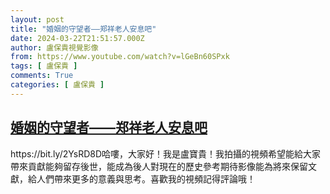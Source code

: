 ```yaml
---
layout: post
title: "婚姻的守望者——郑祥老人安息吧"
date: 2024-03-22T21:51:57.000Z
author: 盧保貴視覺影像
from: https://www.youtube.com/watch?v=lGeBn60SPxk
tags: [ 盧保貴 ]
comments: True
categories: [ 盧保貴 ]
---
```

<!--1711144317000-->
[婚姻的守望者——郑祥老人安息吧](https://www.youtube.com/watch?v=lGeBn60SPxk)
------

<div>
https://bit.ly/2YsRD8D哈嘍，大家好！我是盧寶貴！我拍攝的視頻希望能給大家帶來貢獻能夠留存後世，能成為後人對現在的歷史參考期待影像能為將來保留文獻，給人們帶來更多的意義與思考。喜歡我的視頻記得評論哦！
</div>
